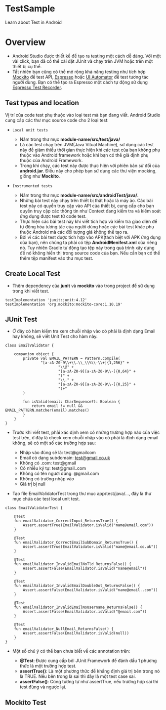 # TestSample
Learn about Test in Android

# Overview

* Android Studio được thiết kế để tạo ra testing một cách dễ dàng. Với một vài click, bạn đã có thể cài đặt JUnit và chạy trên JVM hoặc trên một thiết bị cụ thể.
* Tất nhiên bạn cũng có thể mở rộng khả năng testing như tích hợp [Mockito](https://github.com/mockito/mockito) để test API, [Espresso](https://developer.android.com/training/testing/#Espresso) hoặc [UI Automator](https://developer.android.com/training/testing/#UIAutomator) để test tương tác người dùng. Bạn có thể tạo ra Espresso một cách tự động sử dụng [Espresso Test Recorder](https://developer.android.com/studio/test/espresso-test-recorder.html).

## Test types and location

Vị trí của code test phụ thuộc vào loại test mà bạn đang viết. Android Studio cung cấp các thư mục source code cho 2 loại test:

* `Local unit tests`

    * Nằm trong thư mục **module-name/src/test/java/**
    * Là các test chạy trên JVM(Java Vitual Machine), sử dụng các test này để giảm thiểu thời gian thực hiện khi các test của bạn không phụ thuộc vào Android framework hoặc khi bạn có thể giả định phụ thuộc của Android Framework.
    * Trong khi chạy, các test này được thực hiện với phiên bản sử đổi của **android.jar**. Điều này cho phép bạn sử dụng các thư viện mocking, giống như **Mockito**.
    
* `Instrumented tests`
    
    * Nằm trong thư mục **module-name/src/androidTest/java/**.
    * Những bài test này chạy trên thiết bị thật hoặc là máy ảo. Các bài test này có quyền truy cập vào API của thiết bị, cung cấp cho bạn quyền truy cập các thông tin như Context đang kiểm tra và kiểm soát ứng dụng được test từ code test.
    * Thực hiện các bài test này khi viết tích hợp và kiểm tra giao diện để tự động hóa tương tác của người dùng hoặc các bài test khác phụ thuộc Android mà các đối tượng giả không thể tạo ra.
    * Bởi vì các bài test được tích hợp vào APK(tách biệt với APK ứng dụng của bạn), nên chúng ta phải có tệp **AndroidMenifest.xml** của riêng nó. Tuy nhiên Gradle tự động tạo tệp này trong quá trình xây dựng để nó không hiển thị trong source code của bạn. Nếu cần bạn có thể thêm tệp manifest vào thư mục test.

## Create Local Test

* Thêm dependency của **junit** và **mockito** vào trong project để sử dụng trong khi viết test.

```
testImplementation 'junit:junit:4.12'
testImplementation 'org.mockito:mockito-core:1.10.19'
```

## JUnit Test

* Ở đây có hàm kiểm tra xem chuỗi nhập vào có phải là định dạng Email hay không, sẽ viết Unit Test cho hàm này. 

```
class EmailValidator {

    companion object {
        private val EMAIL_PATTERN = Pattern.compile(
                "[a-zA-Z0-9\\+\\.\\_\\%\\-\\+]{1,256}" +
                        "\\@" +
                        "[a-zA-Z0-9][a-zA-Z0-9\\-]{0,64}" +
                        "(" +
                        "\\." +
                        "[a-zA-Z0-9][a-zA-Z0-9\\-]{0,25}" +
                        ")+"
        )

        fun isValid(email: CharSequence?): Boolean {
            return email != null && EMAIL_PATTERN.matcher(email).matches()
        }
    }
}
```

* Trước khi viết test, phải xác định xem có những trường hợp nào của việc test trên, ở đây là check xem chuỗi nhập vào có phải là định dạng email không, sẽ có một số các trường hợp sau:

    * Nhập vào đúng sẽ là: test@gmailcom
    * Email có dạng subdomain: test@gmail.co.uk
    * Không có .com: test@gmail
    * Có nhiều ký tự: test@gmail..com
    * Không có tên người dùng: @gmail.com
    * Không có trường nhập vào
    * Giá trị bị null

* Tạo file EmailValidatorTest trong thư mục app/test/java/..., đây là thư mục chứa các test local unit test.

```
class EmailValidatorTest {

    @Test
    fun emailValidator_CorrectInput_ReturnsTrue() {
        Assert.assertTrue(EmailValidator.isValid("name@email.com"))
    }

    @Test
    fun emailValidator_CorrectEmailSubDomain_ReturnsTrue() {
        Assert.assertTrue(EmailValidator.isValid("name@email.co.uk"))
    }

    @Test
    fun emailValidator_InvalidEmailNoTld_ReturnsFalse() {
        Assert.assertFalse(EmailValidator.isValid("name@email"))
    }

    @Test
    fun emailValidator_InvalidEmailDoubleDot_ReturnsFalse() {
        Assert.assertFalse(EmailValidator.isValid("name@email..com"))
    }

    @Test
    fun emailValidator_InvalidEmailNoUsername_ReturnsFalse() {
        Assert.assertFalse(EmailValidator.isValid("@email.com"))
    }

    @Test
    fun emailValidator_NullEmail_ReturnsFalse() {
        Assert.assertFalse(EmailValidator.isValid(null))
    }
}
```

* Một số chú ý có thể bạn chưa biết về các annotation trên:

    * **@Test**: Được cung cấp bởi JUnit Framework để đánh dấu 1 phương thức là một trường hợp test.
    * **assertTrue()**: Là một phương thức để khẳng định giá trị bên trong nó là TRUE. Nếu bên trong là sai thì đây là một test case sai.
    * **assertFalse()**: Cũng tương tự như assertTrue, nếu trường hợp sai thì test đúng và ngược lại.

## Mockito Test


